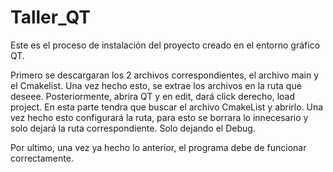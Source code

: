 # Taller_QT

Este es el proceso de instalación del proyecto creado en el entorno gráfico QT.

Primero se descargaran los 2 archivos correspondientes, el archivo main y el Cmakelist.
Una vez hecho esto, se extrae los archivos en la ruta que deseee.
Posteriormente, abrira QT y en edit, dará click derecho, load project.
En esta parte tendra que buscar el archivo CmakeList y abrirlo. Una vez hecho esto
configurará la ruta, para esto se borrara lo innecesario y solo dejará la ruta correspondiente.
Solo dejando el Debug.

Por ultimo, una vez ya hecho lo anterior, el programa debe de funcionar correctamente.
